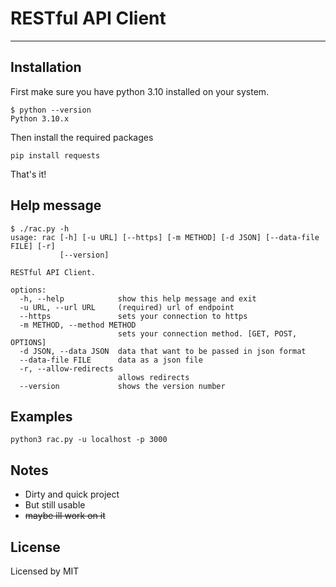 # RESTful API Client
---
## Installation
First make sure you have python 3.10 installed on your system.

```
$ python --version
Python 3.10.x
```

Then install the required packages
```
pip install requests
```
That's it!

## Help message
```
$ ./rac.py -h               
usage: rac [-h] [-u URL] [--https] [-m METHOD] [-d JSON] [--data-file FILE] [-r]
           [--version]

RESTful API Client.

options:
  -h, --help            show this help message and exit
  -u URL, --url URL     (required) url of endpoint
  --https               sets your connection to https
  -m METHOD, --method METHOD
                        sets your connection method. [GET, POST, OPTIONS]
  -d JSON, --data JSON  data that want to be passed in json format
  --data-file FILE      data as a json file
  -r, --allow-redirects
                        allows redirects
  --version             shows the version number
```
## Examples
```
python3 rac.py -u localhost -p 3000
```

## Notes
+ Dirty and quick project
+ But still usable
+ ~~maybe ill work on it~~

## License
Licensed by MIT

